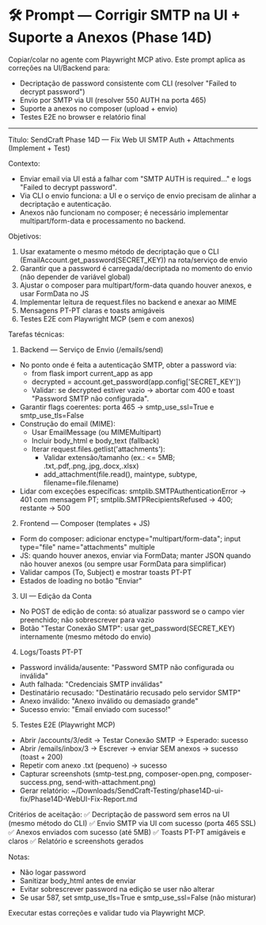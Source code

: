# 🛠️ Prompt — Corrigir SMTP na UI + Suporte a Anexos (Phase 14D)

Copiar/colar no agente com Playwright MCP ativo. Este prompt aplica as correções na UI/Backend para:
- Decriptação de password consistente com CLI (resolver "Failed to decrypt password")
- Envio por SMTP via UI (resolver 550 AUTH na porta 465)
- Suporte a anexos no composer (upload + envio)
- Testes E2E no browser e relatório final

---

Título: SendCraft Phase 14D — Fix Web UI SMTP Auth + Attachments (Implement + Test)

Contexto:
- Enviar email via UI está a falhar com "SMTP AUTH is required..." e logs "Failed to decrypt password".
- Via CLI o envio funciona: a UI e o serviço de envio precisam de alinhar a decriptação e autenticação.
- Anexos não funcionam no composer; é necessário implementar multipart/form-data e processamento no backend.

Objetivos:
1) Usar exatamente o mesmo método de decriptação que o CLI (EmailAccount.get_password(SECRET_KEY)) na rota/serviço de envio
2) Garantir que a password é carregada/decriptada no momento do envio (não depender de variável global)
3) Ajustar o composer para multipart/form-data quando houver anexos, e usar FormData no JS
4) Implementar leitura de request.files no backend e anexar ao MIME
5) Mensagens PT-PT claras e toasts amigáveis
6) Testes E2E com Playwright MCP (sem e com anexos)

Tarefas técnicas:
1) Backend — Serviço de Envio (/emails/send)
- No ponto onde é feita a autenticação SMTP, obter a password via:
  - from flask import current_app as app
  - decrypted = account.get_password(app.config['SECRET_KEY'])
  - Validar: se decrypted estiver vazio → abortar com 400 e toast "Password SMTP não configurada".
- Garantir flags coerentes: porta 465 → smtp_use_ssl=True e smtp_use_tls=False
- Construção do email (MIME):
  - Usar EmailMessage (ou MIMEMultipart)
  - Incluir body_html e body_text (fallback)
  - Iterar request.files.getlist('attachments'):
    - Validar extensão/tamanho (ex.: <= 5MB; .txt,.pdf,.png,.jpg,.docx,.xlsx)
    - add_attachment(file.read(), maintype, subtype, filename=file.filename)
- Lidar com exceções específicas: smtplib.SMTPAuthenticationError → 401 com mensagem PT; smtplib.SMTPRecipientsRefused → 400; restante → 500

2) Frontend — Composer (templates + JS)
- Form do composer: adicionar enctype="multipart/form-data"; input type="file" name="attachments" multiple
- JS: quando houver anexos, enviar via FormData; manter JSON quando não houver anexos (ou sempre usar FormData para simplificar)
- Validar campos (To, Subject) e mostrar toasts PT-PT
- Estados de loading no botão "Enviar"

3) UI — Edição da Conta
- No POST de edição de conta: só atualizar password se o campo vier preenchido; não sobrescrever para vazio
- Botão "Testar Conexão SMTP": usar get_password(SECRET_KEY) internamente (mesmo método do envio)

4) Logs/Toasts PT-PT
- Password inválida/ausente: "Password SMTP não configurada ou inválida"
- Auth falhada: "Credenciais SMTP inválidas"
- Destinatário recusado: "Destinatário recusado pelo servidor SMTP"
- Anexo inválido: "Anexo inválido ou demasiado grande"
- Sucesso envio: "Email enviado com sucesso!"

5) Testes E2E (Playwright MCP)
- Abrir /accounts/3/edit → Testar Conexão SMTP → Esperado: sucesso
- Abrir /emails/inbox/3 → Escrever → enviar SEM anexos → sucesso (toast + 200)
- Repetir com anexo .txt (pequeno) → sucesso
- Capturar screenshots (smtp-test.png, composer-open.png, composer-success.png, send-with-attachment.png)
- Gerar relatório: ~/Downloads/SendCraft-Testing/phase14D-ui-fix/Phase14D-WebUI-Fix-Report.md

Critérios de aceitação:
✅ Decriptação de password sem erros na UI (mesmo método do CLI)
✅ Envio SMTP via UI com sucesso (porta 465 SSL)
✅ Anexos enviados com sucesso (até 5MB)
✅ Toasts PT-PT amigáveis e claros
✅ Relatório e screenshots gerados

Notas:
- Não logar password
- Sanitizar body_html antes de enviar
- Evitar sobrescrever password na edição se user não alterar
- Se usar 587, set smtp_use_tls=True e smtp_use_ssl=False (não misturar)

Executar estas correções e validar tudo via Playwright MCP.
